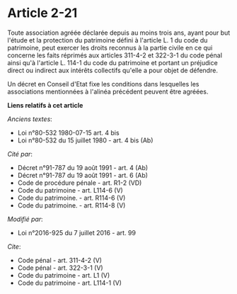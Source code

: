 # Article 2-21

Toute association agréée déclarée depuis au moins trois ans, ayant pour but l'étude et la protection du patrimoine défini à
l'article L. 1 du code du patrimoine, peut exercer les droits reconnus à la partie civile en ce qui concerne les faits
réprimés aux articles 311-4-2 et 322-3-1 du code pénal ainsi qu'à l'article L. 114-1 du code du patrimoine et portant un
préjudice direct ou indirect aux intérêts collectifs qu'elle a pour objet de défendre. 

Un décret en Conseil d'Etat fixe les conditions dans lesquelles les associations mentionnées à l'alinéa précédent peuvent
être agréées.

**Liens relatifs à cet article**

_Anciens textes_:

  - Loi n°80-532 1980-07-15 art. 4 bis
  - Loi n°80-532 du 15 juillet 1980 - art. 4 bis (Ab)

_Cité par_:

  - Décret n°91-787 du 19 août 1991 - art. 4 (Ab)
  - Décret n°91-787 du 19 août 1991 - art. 6 (Ab)
  - Code de procédure pénale - art. R1-2 (VD)
  - Code du patrimoine - art. L114-6 (V)
  - Code du patrimoine. - art. R114-6 (V)
  - Code du patrimoine. - art. R114-8 (V)

_Modifié par_:

  - Loi n°2016-925 du 7 juillet 2016 - art. 99

_Cite_:

  - Code pénal - art. 311-4-2 (V)
  - Code pénal - art. 322-3-1 (V)
  - Code du patrimoine - art. L1 (V)
  - Code du patrimoine - art. L114-1 (V)
